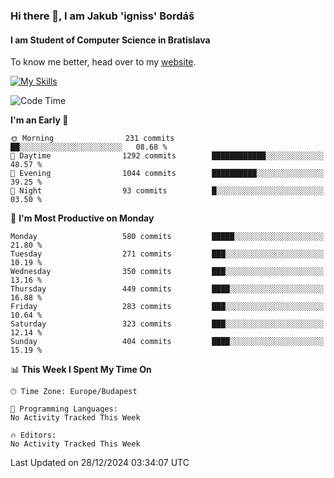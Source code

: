 ### Hi there 👋, I am Jakub 'igniss' Bordáš

#### I am Student of Computer Science in Bratislava
To know me better, head over to my [website](https://bordas.sk).

[![My Skills](https://skillicons.dev/icons?i=js,html,css,figma,svelte,java,kotlin,python,postgresql,typescript,nest,nodejs)](https://bordas.sk)


<!--START_SECTION:waka-->
![Code Time](http://img.shields.io/badge/Code%20Time-1%2C612%20hrs%2033%20mins-blue)

**I'm an Early 🐤** 

```text
🌞 Morning                231 commits         ██░░░░░░░░░░░░░░░░░░░░░░░   08.68 % 
🌆 Daytime                1292 commits        ████████████░░░░░░░░░░░░░   48.57 % 
🌃 Evening                1044 commits        ██████████░░░░░░░░░░░░░░░   39.25 % 
🌙 Night                  93 commits          █░░░░░░░░░░░░░░░░░░░░░░░░   03.50 % 
```
📅 **I'm Most Productive on Monday** 

```text
Monday                   580 commits         █████░░░░░░░░░░░░░░░░░░░░   21.80 % 
Tuesday                  271 commits         ███░░░░░░░░░░░░░░░░░░░░░░   10.19 % 
Wednesday                350 commits         ███░░░░░░░░░░░░░░░░░░░░░░   13.16 % 
Thursday                 449 commits         ████░░░░░░░░░░░░░░░░░░░░░   16.88 % 
Friday                   283 commits         ███░░░░░░░░░░░░░░░░░░░░░░   10.64 % 
Saturday                 323 commits         ███░░░░░░░░░░░░░░░░░░░░░░   12.14 % 
Sunday                   404 commits         ████░░░░░░░░░░░░░░░░░░░░░   15.19 % 
```


📊 **This Week I Spent My Time On** 

```text
🕑︎ Time Zone: Europe/Budapest

💬 Programming Languages: 
No Activity Tracked This Week

🔥 Editors: 
No Activity Tracked This Week
```


 Last Updated on 28/12/2024 03:34:07 UTC
<!--END_SECTION:waka-->
